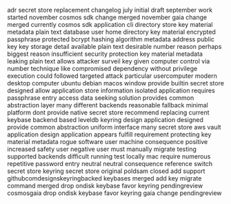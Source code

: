 adr secret store replacement changelog july initial draft september work started november cosmos sdk change merged november gaia change merged currently cosmos sdk application cli directory store key material metadata plain text database user home directory key material encrypted passphrase protected bcrypt hashing algorithm metadata address public key key storage detail available plain text desirable number reason perhaps biggest reason insufficient security protection key material metadata leaking plain text allows attacker surveil key given computer control via number technique like compromised dependency without privilege execution could followed targeted attack particular usercomputer modern desktop computer ubuntu debian macos window provide builtin secret store designed allow application store information isolated application requires passphrase entry access data seeking solution provides common abstraction layer many different backends reasonable fallback minimal platform dont provide native secret store recommend replacing current keybase backend based leveldb keyring design application designed provide common abstraction uniform interface many secret store aws vault application design application appears fulfill requirement protecting key material metadata rogue software user machine consequence positive increased safety user negative user must manually migrate testing supported backends difficult running test locally mac require numerous repetitive password entry neutral neutral consequence reference switch secret store keyring secret store original poldsam closed add support githubcomdesignskeyringbacked keybases merged add key migrate command merged drop ondisk keybase favor keyring pendingreview cosmosgaia drop ondisk keybase favor keyring gaia change pendingreview